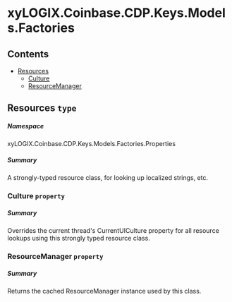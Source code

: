 <a name='assembly'></a>
# xyLOGIX.Coinbase.CDP.Keys.Models.Factories

## Contents

- [Resources](#T-xyLOGIX.Coinbase.CDP.Keys.Models.Factories-Properties-Resources 'xyLOGIX.Coinbase.CDP.Keys.Models.Factories.Properties.Resources')
  - [Culture](#P-xyLOGIX.Coinbase.CDP.Keys.Models.Factories-Properties-Resources-Culture 'xyLOGIX.Coinbase.CDP.Keys.Models.Factories.Properties.Resources.Culture')
  - [ResourceManager](#P-xyLOGIX.Coinbase.CDP.Keys.Models.Factories-Properties-Resources-ResourceManager 'xyLOGIX.Coinbase.CDP.Keys.Models.Factories.Properties.Resources.ResourceManager')

<a name='T-xyLOGIX.Coinbase.CDP.Keys.Models.Factories-Properties-Resources'></a>
## Resources `type`

##### Namespace

xyLOGIX.Coinbase.CDP.Keys.Models.Factories.Properties

##### Summary

A strongly-typed resource class, for looking up localized strings, etc.

<a name='P-xyLOGIX.Coinbase.CDP.Keys.Models.Factories-Properties-Resources-Culture'></a>
### Culture `property`

##### Summary

Overrides the current thread's CurrentUICulture property for all
  resource lookups using this strongly typed resource class.

<a name='P-xyLOGIX.Coinbase.CDP.Keys.Models.Factories-Properties-Resources-ResourceManager'></a>
### ResourceManager `property`

##### Summary

Returns the cached ResourceManager instance used by this class.

